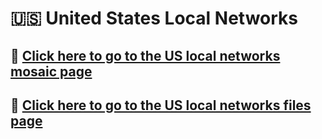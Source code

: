 🇺🇸 United States Local Networks
===============

## 🔗 [Click here to go to the US local networks mosaic page][]

## 📂 [Click here to go to the US local networks files page][]


[Click here to go to the US local networks mosaic page]: https://github.com/Tapiosinn/tv-logos/blob/master/countries/united-states/us-local/0z_all-logos-mosaic-us-local.md "Click here to go to US local networks mosaic page"

[Click here to go to the US local networks files page]: https://github.com/Tapiosinn/tv-logos/blob/master/countries/united-states/us-local/0z_all-logos-mosaic-us-local.md "Click here to go to US local networks mosaic page"
